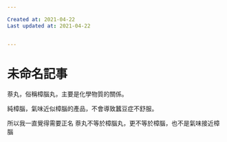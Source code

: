 ```yaml
---

Created at: 2021-04-22
Last updated at: 2021-04-22


---
```


# 未命名記事


萘丸，俗稱樟腦丸，主要是化學物質的關係。

純樟腦，氣味近似樟腦的產品，不會導致蠶豆症不舒服。

所以我一直覺得需要正名 萘丸不等於樟腦丸，更不等於樟腦，也不是氣味接近樟腦


